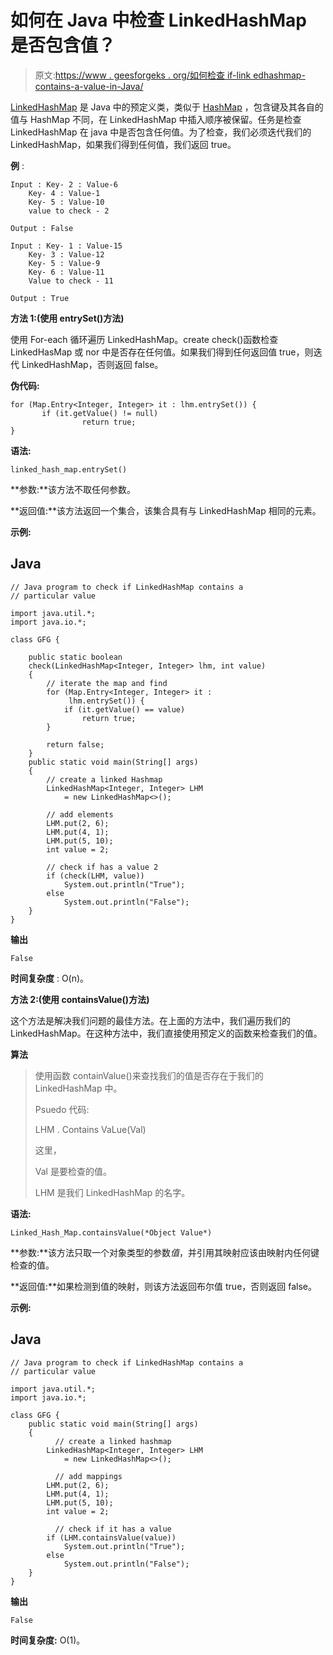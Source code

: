 # 如何在 Java 中检查 LinkedHashMap 是否包含值？

> 原文:[https://www . geesforgeks . org/如何检查 if-link edhashmap-contains-a-value-in-Java/](https://www.geeksforgeeks.org/how-to-check-if-linkedhashmap-contains-a-value-in-java/)

[LinkedHashMap](https://www.geeksforgeeks.org/linkedhashmap-class-java-examples/) 是 Java 中的预定义类，类似于 [HashMap](https://www.geeksforgeeks.org/java-util-hashmap-in-java-with-examples/) ，包含键及其各自的值与 HashMap 不同，在 LinkedHashMap 中插入顺序被保留。任务是检查 LinkedHashMap 在 java 中是否包含任何值。为了检查，我们必须迭代我们的 LinkedHashMap，如果我们得到任何值，我们返回 true。

**例** :

```
Input : Key- 2 : Value-6
    Key- 4 : Value-1
    Key- 5 : Value-10
    value to check - 2

Output : False

Input : Key- 1 : Value-15
    Key- 3 : Value-12
    Key- 5 : Value-9
    Key- 6 : Value-11
    Value to check - 11

Output : True
```

**方法 1:(使用 entrySet()方法)**

使用 For-each 循环遍历 LinkedHashMap。create check()函数检查 LinkedHasMap 或 nor 中是否存在任何值。如果我们得到任何返回值 true，则迭代 LinkedHashMap，否则返回 false。

**伪代码:**

```
for (Map.Entry<Integer, Integer> it : lhm.entrySet()) {
       if (it.getValue() != null)
                return true;
}
```

**语法:**

```
linked_hash_map.entrySet()
```

**参数:**该方法不取任何参数。

**返回值:**该方法返回一个集合，该集合具有与 LinkedHashMap 相同的元素。

**示例:**

## Java

```
// Java program to check if LinkedHashMap contains a
// particular value

import java.util.*;
import java.io.*;

class GFG {

    public static boolean
    check(LinkedHashMap<Integer, Integer> lhm, int value)
    {
        // iterate the map and find
        for (Map.Entry<Integer, Integer> it :
             lhm.entrySet()) {
            if (it.getValue() == value)
                return true;
        }

        return false;
    }
    public static void main(String[] args)
    {
        // create a linked Hashmap
        LinkedHashMap<Integer, Integer> LHM
            = new LinkedHashMap<>();

        // add elements
        LHM.put(2, 6);
        LHM.put(4, 1);
        LHM.put(5, 10);
        int value = 2;

        // check if has a value 2
        if (check(LHM, value))
            System.out.println("True");
        else
            System.out.println("False");
    }
}
```

**输出**

```
False
```

**时间复杂度** : O(n)。

**方法 2:(使用 containsValue()方法)**

这个方法是解决我们问题的最佳方法。在上面的方法中，我们遍历我们的 LinkedHashMap。在这种方法中，我们直接使用预定义的函数来检查我们的值。

**算法**

> 使用函数 containValue()来查找我们的值是否存在于我们的 LinkedHashMap 中。
> 
> Psuedo 代码:
> 
> LHM . Contains VaLue(Val)
> 
> 这里，
> 
> Val 是要检查的值。
> 
> LHM 是我们 LinkedHashMap 的名字。

**语法:**

```
Linked_Hash_Map.containsValue(*Object Value*)
```

**参数:**该方法只取一个对象类型的参数*值*，并引用其映射应该由映射内任何键检查的值。

**返回值:**如果检测到值的映射，则该方法返回布尔值 true，否则返回 false。

**示例:**

## Java

```
// Java program to check if LinkedHashMap contains a
// particular value

import java.util.*;
import java.io.*;

class GFG {
    public static void main(String[] args)
    {
          // create a linked hashmap
        LinkedHashMap<Integer, Integer> LHM
            = new LinkedHashMap<>();

          // add mappings
        LHM.put(2, 6);
        LHM.put(4, 1);
        LHM.put(5, 10);
        int value = 2;

          // check if it has a value
        if (LHM.containsValue(value))
            System.out.println("True");
        else
            System.out.println("False");
    }
}
```

**输出**

```
False
```

**时间复杂度:** O(1)。